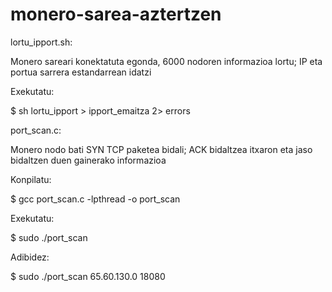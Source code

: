 # monero-sarea-aztertzen

lortu_ipport.sh:

Monero sareari konektatuta egonda, 6000 nodoren informazioa lortu; IP eta portua sarrera estandarrean idatzi

Exekutatu:

$ sh lortu_ipport > ipport_emaitza 2> errors



port_scan.c:

Monero nodo bati SYN TCP paketea bidali; ACK bidaltzea itxaron eta jaso bidaltzen duen gainerako informazioa 


Konpilatu:

$ gcc port_scan.c -lpthread -o port_scan

Exekutatu:

$ sudo ./port_scan <IPAddress> <Port>
  
Adibidez:

$ sudo ./port_scan 65.60.130.0 18080
  

